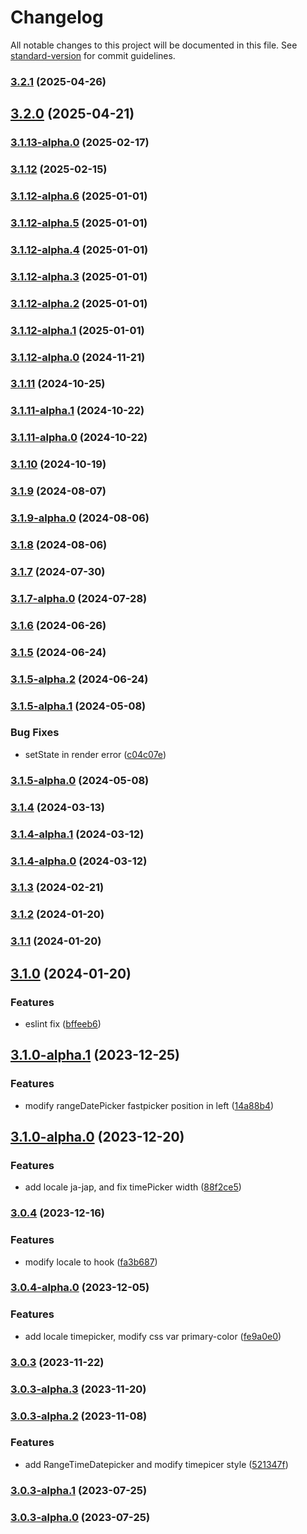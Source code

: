 # Changelog

All notable changes to this project will be documented in this file. See [standard-version](https://github.com/conventional-changelog/standard-version) for commit guidelines.

### [3.2.1](https://github.com/acrool/acrool-react-datepicker/compare/v3.2.0...v3.2.1) (2025-04-26)

## [3.2.0](https://github.com/acrool/acrool-react-datepicker/compare/v3.1.13-alpha.0...v3.2.0) (2025-04-21)

### [3.1.13-alpha.0](https://github.com/acrool/acrool-react-datepicker/compare/v3.1.12...v3.1.13-alpha.0) (2025-02-17)

### [3.1.12](https://github.com/acrool/acrool-react-datepicker/compare/v3.1.12-alpha.6...v3.1.12) (2025-02-15)

### [3.1.12-alpha.6](https://github.com/acrool/acrool-react-datepicker/compare/v3.1.12-alpha.5...v3.1.12-alpha.6) (2025-01-01)

### [3.1.12-alpha.5](https://github.com/acrool/acrool-react-datepicker/compare/v3.1.12-alpha.4...v3.1.12-alpha.5) (2025-01-01)

### [3.1.12-alpha.4](https://github.com/acrool/acrool-react-datepicker/compare/v3.1.12-alpha.3...v3.1.12-alpha.4) (2025-01-01)

### [3.1.12-alpha.3](https://github.com/acrool/acrool-react-datepicker/compare/v3.1.12-alpha.2...v3.1.12-alpha.3) (2025-01-01)

### [3.1.12-alpha.2](https://github.com/acrool/acrool-react-datepicker/compare/v3.1.12-alpha.1...v3.1.12-alpha.2) (2025-01-01)

### [3.1.12-alpha.1](https://github.com/acrool/acrool-react-datepicker/compare/v3.1.12-alpha.0...v3.1.12-alpha.1) (2025-01-01)

### [3.1.12-alpha.0](https://github.com/acrool/acrool-react-datepicker/compare/v3.1.11...v3.1.12-alpha.0) (2024-11-21)

### [3.1.11](https://github.com/acrool/acrool-react-datepicker/compare/v3.1.10...v3.1.11) (2024-10-25)

### [3.1.11-alpha.1](https://github.com/acrool/acrool-react-datepicker/compare/v3.1.11-alpha.0...v3.1.11-alpha.1) (2024-10-22)

### [3.1.11-alpha.0](https://github.com/acrool/acrool-react-datepicker/compare/v3.1.10...v3.1.11-alpha.0) (2024-10-22)

### [3.1.10](https://github.com/acrool/acrool-react-datepicker/compare/v3.1.9...v3.1.10) (2024-10-19)

### [3.1.9](https://github.com/acrool/acrool-react-datepicker/compare/v3.1.9-alpha.0...v3.1.9) (2024-08-07)

### [3.1.9-alpha.0](https://github.com/acrool/acrool-react-datepicker/compare/v3.1.8...v3.1.9-alpha.0) (2024-08-06)

### [3.1.8](https://github.com/acrool/acrool-react-datepicker/compare/v3.1.7...v3.1.8) (2024-08-06)

### [3.1.7](https://github.com/acrool/acrool-react-datepicker/compare/v3.1.7-alpha.0...v3.1.7) (2024-07-30)

### [3.1.7-alpha.0](https://github.com/acrool/acrool-react-datepicker/compare/v3.1.6...v3.1.7-alpha.0) (2024-07-28)

### [3.1.6](https://github.com/acrool/acrool-react-datepicker/compare/v3.1.5...v3.1.6) (2024-06-26)

### [3.1.5](https://github.com/acrool/acrool-react-datepicker/compare/v3.1.5-alpha.2...v3.1.5) (2024-06-24)

### [3.1.5-alpha.2](https://github.com/acrool/acrool-react-datepicker/compare/v3.1.5-alpha.1...v3.1.5-alpha.2) (2024-06-24)

### [3.1.5-alpha.1](https://github.com/imagine10255/acrool-react-datepicker/compare/v3.1.5-alpha.0...v3.1.5-alpha.1) (2024-05-08)


### Bug Fixes

* setState in render error ([c04c07e](https://github.com/imagine10255/acrool-react-datepicker/commit/c04c07e708c8a3fbba7d426d9172a3999bbc6ba2))

### [3.1.5-alpha.0](https://github.com/imagine10255/acrool-react-datepicker/compare/v3.1.4...v3.1.5-alpha.0) (2024-05-08)

### [3.1.4](https://github.com/imagine10255/acrool-react-datepicker/compare/v3.1.4-alpha.1...v3.1.4) (2024-03-13)

### [3.1.4-alpha.1](https://github.com/imagine10255/acrool-react-datepicker/compare/v3.1.4-alpha.0...v3.1.4-alpha.1) (2024-03-12)

### [3.1.4-alpha.0](https://github.com/imagine10255/acrool-react-datepicker/compare/v3.1.3...v3.1.4-alpha.0) (2024-03-12)

### [3.1.3](https://github.com/imagine10255/acrool-react-datepicker/compare/v3.1.2...v3.1.3) (2024-02-21)

### [3.1.2](https://github.com/imagine10255/acrool-react-datepicker/compare/v3.1.1...v3.1.2) (2024-01-20)

### [3.1.1](https://github.com/imagine10255/acrool-react-datepicker/compare/v3.1.0...v3.1.1) (2024-01-20)

## [3.1.0](https://github.com/imagine10255/acrool-react-datepicker/compare/v3.1.0-alpha.1...v3.1.0) (2024-01-20)


### Features

* eslint fix ([bffeeb6](https://github.com/imagine10255/acrool-react-datepicker/commit/bffeeb650b1208a1f4df05f50108c87442ab3b95))

## [3.1.0-alpha.1](https://github.com/imagine10255/acrool-react-datepicker/compare/v3.1.0-alpha.0...v3.1.0-alpha.1) (2023-12-25)


### Features

* modify rangeDatePicker fastpicker position in left ([14a88b4](https://github.com/imagine10255/acrool-react-datepicker/commit/14a88b479d42512bb54de6a310e7ec1ca66485d1))

## [3.1.0-alpha.0](https://github.com/imagine10255/acrool-react-datepicker/compare/v3.0.4...v3.1.0-alpha.0) (2023-12-20)


### Features

* add locale ja-jap, and fix timePicker width ([88f2ce5](https://github.com/imagine10255/acrool-react-datepicker/commit/88f2ce54c886dc8cd32d17cf921ffb9203b834fd))

### [3.0.4](https://github.com/imagine10255/acrool-react-datepicker/compare/v3.0.4-alpha.0...v3.0.4) (2023-12-16)


### Features

* modify locale to hook ([fa3b687](https://github.com/imagine10255/acrool-react-datepicker/commit/fa3b687d0998f825c651e2553be115df239f629a))

### [3.0.4-alpha.0](https://github.com/imagine10255/acrool-react-datepicker/compare/v3.0.3...v3.0.4-alpha.0) (2023-12-05)


### Features

* add locale timepicker, modify css var primary-color ([fe9a0e0](https://github.com/imagine10255/acrool-react-datepicker/commit/fe9a0e03cde6d1b059adbe936bf8399581950700))

### [3.0.3](https://github.com/imagine10255/acrool-react-datepicker/compare/v3.0.3-alpha.3...v3.0.3) (2023-11-22)

### [3.0.3-alpha.3](https://github.com/imagine10255/acrool-react-datepicker/compare/v3.0.3-alpha.2...v3.0.3-alpha.3) (2023-11-20)

### [3.0.3-alpha.2](https://github.com/imagine10255/acrool-react-datepicker/compare/v3.0.3-alpha.1...v3.0.3-alpha.2) (2023-11-08)


### Features

* add RangeTimeDatepicker and modify timepicer style ([521347f](https://github.com/imagine10255/acrool-react-datepicker/commit/521347f8e6b5469aa9b895fd80d5583140e04389))

### [3.0.3-alpha.1](https://github.com/imagine10255/acrool-react-datepicker/compare/v3.0.3-alpha.0...v3.0.3-alpha.1) (2023-07-25)

### [3.0.3-alpha.0](https://github.com/imagine10255/acrool-react-datepicker/compare/v3.0.2...v3.0.3-alpha.0) (2023-07-25)
